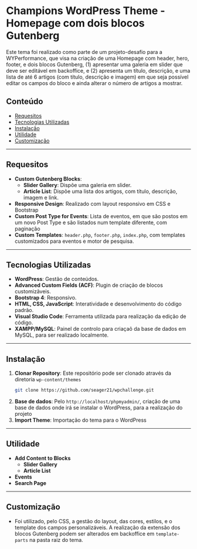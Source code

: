 # Champions WordPress Theme - Homepage com dois blocos Gutenberg

Este tema foi realizado como parte de um projeto-desafio para a WYPerformance, que visa na criação de uma Homepage com header, hero, footer, e dois blocos Gutenberg, (1) apresentar uma galeria em slider que deve ser editável em backoffice, e (2) apresenta um título, descrição, e uma lista de até 6 artigos (com título, descrição e imagem) em que seja possível editar os campos do bloco e ainda alterar o número de artigos a mostrar.


## Conteúdo
- [Requesitos](#Requesitos)
- [Tecnologias Utilizadas](#technologies-used)
- [Instalação](#Instalação)
- [Utilidade](#Utilidade)
- [Customização](#Customização)

---

## Requesitos

- **Custom Gutenberg Blocks**:
  - **Slider Gallery**: Dispõe uma galeria em slider.
  - **Article List**: Dispõe uma lista dos artigos, com título, descrição, imagem e link.
- **Responsive Design**: Realizado com layout responsivo em CSS e Bootstrap
- **Custom Post Type for Events**: Lista de eventos, em que são postos em um novo Post Type e são listados num template diferente, com paginação
- **Custom Templates**: `header.php`, `footer.php`, `index.php`, com templates customizados para eventos e motor de pesquisa.

---

## Tecnologias Utilizadas

- **WordPress**: Gestão de conteúdos.
- **Advanced Custom Fields (ACF)**: Plugin de criação de blocos customizãveis.
- **Bootstrap 4**: Responsivo.
- **HTML, CSS, JavaScript**: Interatividade e desenvolvimento do código padrão.
- **Visual Studio Code**: Ferramenta utilizada para realização da edição de código.
- **XAMPP/MySQL**: Painel de controlo para criaçaõ da base de dados em MySQL, para ser realizado localmente.

---

## Instalação

1. **Clonar Repository**: Este repositório pode ser clonado através da diretoria `wp-content/themes`
   ```bash
   git clone https://github.com/seager21/wpchallenge.git
2. **Base de dados**: Pelo `http://localhost/phpmyadmin/`, criação de uma base de dados onde irá se instalar o WordPress, para a realização do projeto
3. **Import Theme**: Importação do tema para o WordPress
---

## Utilidade
- **Add Content to Blocks**
  - **Slider Gallery**
  - **Article List**
- **Events**
- **Search Page**

---

## Customização

-  Foi utilizado, pelo CSS, a gestão do layout, das cores, estilos, e o template dos campos personalizáveis. A realização da extensão dos blocos Gutenberg podem ser alterados em backoffice em `template-parts` na pasta raiz do tema.
